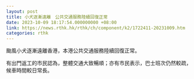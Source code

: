 ```yaml
---
layout: post
title: 小犬逐漸遠離　公共交通服務陸續回復正常
date: 2023-10-09 18:17:54.000000000 +08:00
link: https://news.rthk.hk/rthk/ch/component/k2/1722411-20231009.htm
categories: rthk
---
```


颱風小犬逐漸遠離香港，本港公共交通服務陸續回復正常。

有出門返工的市民認為，整體交通大致暢順；亦有市民表示，巴士班次仍然較疏，候車時間較日常長。
